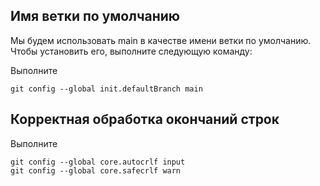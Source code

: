 ## Имя ветки по умолчанию

Мы будем использовать main в качестве имени ветки по умолчанию. Чтобы установить его, выполните следующую команду:

Выполните
```
git config --global init.defaultBranch main
```


## Корректная обработка окончаний строк


Выполните
```
git config --global core.autocrlf input
git config --global core.safecrlf warn
```
